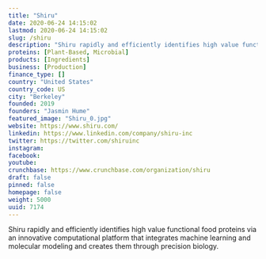 ```yaml
---
title: "Shiru"
date: 2020-06-24 14:15:02
lastmod: 2020-06-24 14:15:02
slug: /shiru
description: "Shiru rapidly and efficiently identifies high value functional food proteins via an innovative computational platform that integrates machine learning and molecular modeling and creates them through precision biology."
proteins: [Plant-Based, Microbial]
products: [Ingredients]
business: [Production]
finance_type: []
country: "United States"
country_code: US
city: "Berkeley"
founded: 2019
founders: "Jasmin Hume"
featured_image: "Shiru_0.jpg"
website: https://www.shiru.com/
linkedin: https://www.linkedin.com/company/shiru-inc
twitter: https://twitter.com/shiruinc
instagram: 
facebook: 
youtube: 
crunchbase: https://www.crunchbase.com/organization/shiru
draft: false
pinned: false
homepage: false
weight: 5000
uuid: 7174
---
```

Shiru rapidly and efficiently identifies high value functional food proteins via an innovative computational platform that integrates machine learning and molecular modeling and creates them through precision biology.
